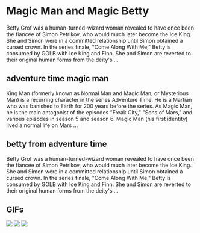# **Magic Man and Magic Betty**

Betty Grof was a human-turned-wizard woman revealed to have once been the fiancée of Simon Petrikov, who would much later become the Ice King. She and Simon were in a committed relationship until Simon obtained a cursed crown. In the series finale, "Come Along With Me," Betty is consumed by GOLB with Ice King and Finn. She and Simon are reverted to their original human forms from the deity's ...

## **adventure time magic man**

King Man (formerly known as Normal Man and Magic Man, or Mysterious Man) is a recurring character in the series Adventure Time. He is a Martian who was banished to Earth for 200 years before the series. As Magic Man, he is the main antagonist of the episodes "Freak City," "Sons of Mars," and various episodes in season 5 and season 6. Magic Man (his first identity) lived a normal life on Mars ...

## **betty from adventure time**

Betty Grof was a human-turned-wizard woman revealed to have once been the fiancée of Simon Petrikov, who would much later become the Ice King. She and Simon were in a committed relationship until Simon obtained a cursed crown. In the series finale, "Come Along With Me," Betty is consumed by GOLB with Ice King and Finn. She and Simon are reverted to their original human forms from the deity's ...

## **GIFs**

![](https://media1.tenor.com/images/dcc0d464e9ddf81207576d099be82616/tenor.gif?itemid=10738212)  ![](https://64.media.tumblr.com/96013f16f010ee8f41d3e28d5e217337/tumblr_n1j3tzMIrc1rd0rbzo1_500.gifv)  ![](https://media.tenor.co/images/7f6402cf7df54cdf24505ee7895326aa/raw)  